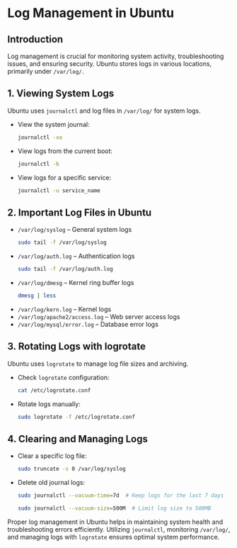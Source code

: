 # Log Management in Ubuntu

## Introduction
Log management is crucial for monitoring system activity, troubleshooting issues, and ensuring security. Ubuntu stores logs in various locations, primarily under `/var/log/`.

## 1. **Viewing System Logs**
Ubuntu uses `journalctl` and log files in `/var/log/` for system logs.

- View the system journal:
  ```bash
  journalctl -xe
  ```
- View logs from the current boot:
  ```bash
  journalctl -b
  ```
- View logs for a specific service:
  ```bash
  journalctl -u service_name
  ```

## 2. **Important Log Files in Ubuntu**
- `/var/log/syslog` – General system logs
  ```bash
  sudo tail -f /var/log/syslog
  ```
- `/var/log/auth.log` – Authentication logs
  ```bash
  sudo tail -f /var/log/auth.log
  ```
- `/var/log/dmesg` – Kernel ring buffer logs
  ```bash
  dmesg | less
  ```
- `/var/log/kern.log` – Kernel logs
- `/var/log/apache2/access.log` – Web server access logs
- `/var/log/mysql/error.log` – Database error logs

## 3. **Rotating Logs with logrotate**
Ubuntu uses `logrotate` to manage log file sizes and archiving.

- Check `logrotate` configuration:
  ```bash
  cat /etc/logrotate.conf
  ```
- Rotate logs manually:
  ```bash
  sudo logrotate -f /etc/logrotate.conf
  ```

## 4. **Clearing and Managing Logs**
- Clear a specific log file:
  ```bash
  sudo truncate -s 0 /var/log/syslog
  ```
- Delete old journal logs:
  ```bash
  sudo journalctl --vacuum-time=7d  # Keep logs for the last 7 days
  ```
  ```bash
  sudo journalctl --vacuum-size=500M  # Limit log size to 500MB
  ```


Proper log management in Ubuntu helps in maintaining system health and troubleshooting errors efficiently. Utilizing `journalctl`, monitoring `/var/log/`, and managing logs with `logrotate` ensures optimal system performance.

